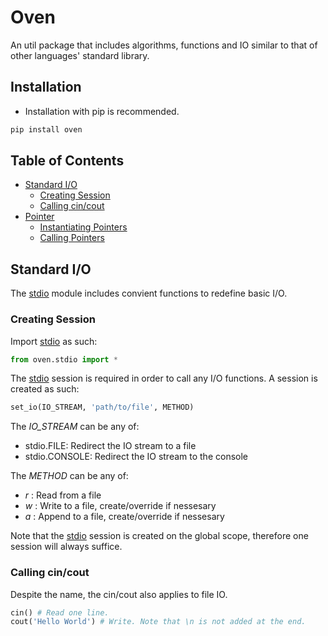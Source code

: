 # Oven
An util package that includes algorithms, functions and IO similar to that of other languages' standard library.

## Installation
* Installation with pip is recommended.
```sh
pip install oven
```

## Table of Contents

- [Standard I/O](#standard-i/o)
	- [Creating Session](#creating-session)
	- [Calling cin/cout](#calling-cin/cout)
- [Pointer](#pointer)
	- [Instantiating Pointers](#instantiating-pointers)
	- [Calling Pointers](#calling-pointers)

## Standard I/O
The [stdio]() module includes convient functions to redefine basic I/O.

### Creating Session
Import [stdio]() as such:
```python
from oven.stdio import *
```

The [stdio]() session is required in order to call any I/O functions. A session is created as such:
```python
set_io(IO_STREAM, 'path/to/file', METHOD)
```

The *IO_STREAM* can be any of:
* stdio.FILE: Redirect the IO stream to a file
* stdio.CONSOLE: Redirect the IO stream to the console

The *METHOD* can be any of:
* *r* : Read from a file
* *w* : Write to a file, create/override if nessesary
* *a* : Append to a file, create/override if nessesary

Note that the [stdio]() session is created on the global scope, therefore one session will always suffice.

### Calling cin/cout
Despite the name, the cin/cout also applies to file IO.
```python
cin() # Read one line.
cout('Hello World') # Write. Note that \n is not added at the end.
```